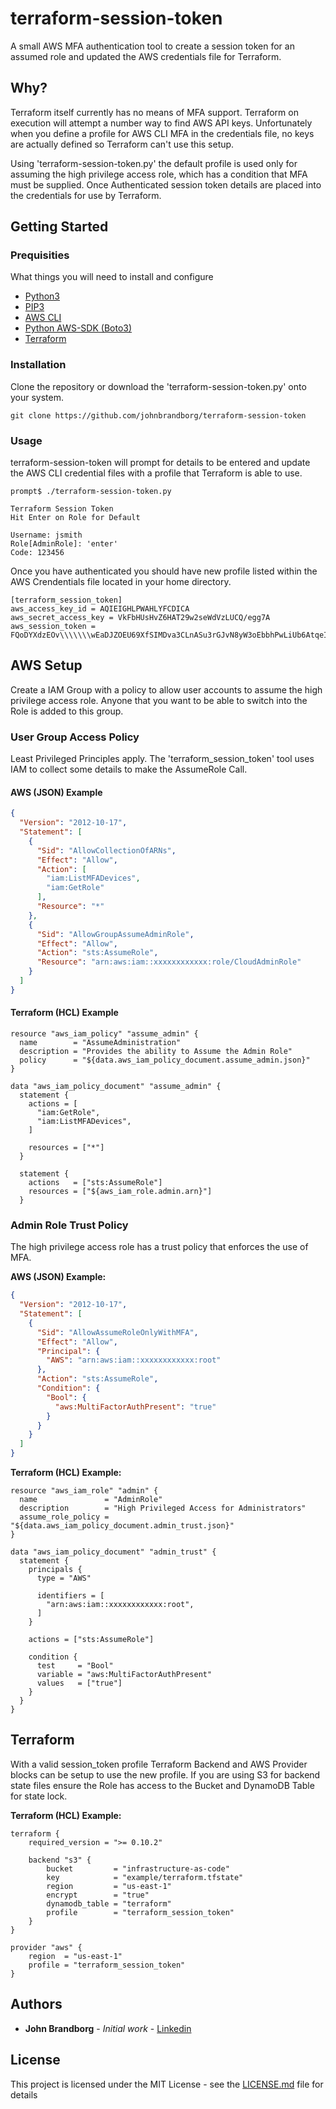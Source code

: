 terraform-session-token
=================

A small AWS MFA authentication tool to create a session token for an assumed role and updated the AWS credentials file for Terraform.

Why?
----

Terraform itself currently has no means of MFA support.  Terraform on execution will attempt a number way to find AWS API keys. Unfortunately when you define a profile for AWS CLI MFA in the credentials file, no keys are actually defined so Terraform can't use this setup.

Using 'terraform-session-token.py' the default profile is used only for assuming the high privilege access role, which has a condition that MFA must be supplied. Once Authenticated session token details are placed into the credentials for use by Terraform.

Getting Started
---------------

### Prequisities

What things you will need to install and configure

 - [Python3](https://www.python.org/)
 - [PIP3](https://pip.pypa.io)
 - [AWS CLI](https://aws.amazon.com/cli/)
 - [Python AWS-SDK (Boto3)](https://github.com/boto/boto3)
 - [Terraform](https://www.terraform.io/)

### Installation

Clone the repository or download the 'terraform-session-token.py' onto your system.

    git clone https://github.com/johnbrandborg/terraform-session-token

### Usage

terraform-session-token will prompt for details to be entered and update the AWS CLI credential files with a profile that Terraform is able to use.

    prompt$ ./terraform-session-token.py

    Terraform Session Token
    Hit Enter on Role for Default

    Username: jsmith
    Role[AdminRole]: 'enter'
    Code: 123456

Once you have authenticated you should have new profile listed within the AWS Crendentials file located in your home directory.

    [terraform_session_token]
    aws_access_key_id = AQIEIGHLPWAHLYFCDICA
    aws_secret_access_key = VkFbHUsHvZ6HAT29w2seWdVzLUCQ/egg7A
    aws_session_token = FQoDYXdzEOv\\\\\\\wEaDJZOEU69XfSIMDva3CLnASu3rGJvN8yW3oEbbhPwLiUb6AtqeILq3BmZR1Qr6bze8xlcwKdLZAoStT4drIlhuH7vQl1EaIDXT/AAeopW9siFupGnes+jTJXLMKmfslkngdlsndgVZWalDkRiH6Bg9ZgdkMXX34AV6Ro7MDpOwRVsRe+8/OSQPdtEPDBTfrSPTyALMSDFInieiownroiFJIlwEDsrBdd379ST3Gmftav4T4E9n4R1sxrVhtPqm0tvK7Y1lfgAJgftK+W4mwceygE27Q5xFnYaVxAHfd87dFSZvQLfRt5WIOEMZMZOjVDYCjGofXMBQ==

AWS Setup
---------

Create a IAM Group with a policy to allow user accounts to assume the high privilege access role.  Anyone that you want to be able to switch into the Role is added to this group.

### User Group Access Policy

Least Privileged Principles apply. The 'terraform_session_token' tool uses IAM to collect some details to make the AssumeRole Call.

#### AWS (JSON) Example
```json
{
  "Version": "2012-10-17",
  "Statement": [
    {
      "Sid": "AllowCollectionOfARNs",
      "Effect": "Allow",
      "Action": [
        "iam:ListMFADevices",
        "iam:GetRole"
      ],
      "Resource": "*"
    },
    {
      "Sid": "AllowGroupAssumeAdminRole",
      "Effect": "Allow",
      "Action": "sts:AssumeRole",
      "Resource": "arn:aws:iam::xxxxxxxxxxxx:role/CloudAdminRole"
    }
  ]
}
```

#### Terraform (HCL) Example
```hcl
resource "aws_iam_policy" "assume_admin" {
  name        = "AssumeAdministration"
  description = "Provides the ability to Assume the Admin Role"
  policy      = "${data.aws_iam_policy_document.assume_admin.json}"
}

data "aws_iam_policy_document" "assume_admin" {
  statement {
    actions = [
      "iam:GetRole",
      "iam:ListMFADevices",
    ]

    resources = ["*"]
  }

  statement {
    actions   = ["sts:AssumeRole"]
    resources = ["${aws_iam_role.admin.arn}"]
  }
```

### Admin Role Trust Policy

The high privilege access role has a trust policy that enforces the use of MFA.

**AWS (JSON) Example:**
```json
{
  "Version": "2012-10-17",
  "Statement": [
    {
      "Sid": "AllowAssumeRoleOnlyWithMFA",
      "Effect": "Allow",
      "Principal": {
        "AWS": "arn:aws:iam::xxxxxxxxxxxx:root"
      },
      "Action": "sts:AssumeRole",
      "Condition": {
        "Bool": {
          "aws:MultiFactorAuthPresent": "true"
        }
      }
    }
  ]
}
```

**Terraform (HCL) Example:**
```hcl
resource "aws_iam_role" "admin" {
  name               = "AdminRole"
  description        = "High Privileged Access for Administrators"
  assume_role_policy = "${data.aws_iam_policy_document.admin_trust.json}"
}

data "aws_iam_policy_document" "admin_trust" {
  statement {
    principals {
      type = "AWS"

      identifiers = [
        "arn:aws:iam::xxxxxxxxxxxx:root",
      ]
    }

    actions = ["sts:AssumeRole"]

    condition {
      test     = "Bool"
      variable = "aws:MultiFactorAuthPresent"
      values   = ["true"]
    }
  }
}
```

Terraform
---------

With a valid session_token profile Terraform Backend and AWS Provider blocks can be setup to use the new profile.  If you are using S3 for backend state files ensure the Role has access to the Bucket and DynamoDB Table for state lock.

**Terraform (HCL) Example:**
```hcl
terraform {
    required_version = ">= 0.10.2"

    backend "s3" {
        bucket         = "infrastructure-as-code"
        key            = "example/terraform.tfstate"
        region         = "us-east-1"
        encrypt        = "true"
        dynamodb_table = "terraform"
        profile        = "terraform_session_token"
    }
}

provider "aws" {
    region  = "us-east-1"
    profile = "terraform_session_token"
}
```

Authors
-------

* **John Brandborg** - *Initial work* - [Linkedin](https://www.linkedin.com/in/johnbrandborg/)

License
-------
This project is licensed under the MIT License - see the [LICENSE.md](https://github.com/johnbrandborg/terraform-session-token/blob/master/LICENSE) file for details